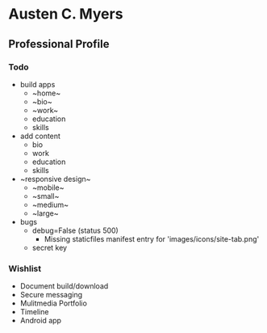 # Austen C. Myers

## Professional Profile

### Todo

- build apps
    - ~home~
    - ~bio~
    - ~work~
    - education
    - skills
- add content
    - bio
    - work
    - education
    - skills
- ~responsive design~
    - ~mobile~
    - ~small~
    - ~medium~
    - ~large~
- bugs
    - debug=False (status 500)
        - Missing staticfiles manifest entry for 'images/icons/site-tab.png'
    - secret key

### Wishlist

- Document build/download
- Secure messaging
- Mulitmedia Portfolio
- Timeline
- Android app
